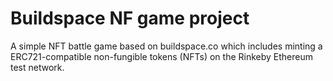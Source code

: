 # Buildspace NF game project
A simple NFT battle game based on buildspace.co which includes minting a ERC721-compatible non-fungible tokens (NFTs) on the Rinkeby Ethereum test network.

